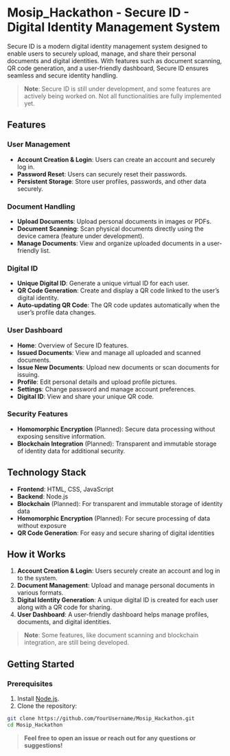 # Mosip_Hackathon - Secure ID - Digital Identity Management System

Secure ID is a modern digital identity management system designed to enable users to securely upload, manage, and share their personal documents and digital identities. With features such as document scanning, QR code generation, and a user-friendly dashboard, Secure ID ensures seamless and secure identity handling.

> **Note**: Secure ID is still under development, and some features are actively being worked on. Not all functionalities are fully implemented yet.

## Features

### User Management
- **Account Creation & Login**: Users can create an account and securely log in.
- **Password Reset**: Users can securely reset their passwords.
- **Persistent Storage**: Store user profiles, passwords, and other data securely.

### Document Handling
- **Upload Documents**: Upload personal documents in images or PDFs.
- **Document Scanning**: Scan physical documents directly using the device camera (feature under development).
- **Manage Documents**: View and organize uploaded documents in a user-friendly list.

### Digital ID
- **Unique Digital ID**: Generate a unique virtual ID for each user.
- **QR Code Generation**: Create and display a QR code linked to the user’s digital identity.
- **Auto-updating QR Code**: The QR code updates automatically when the user’s profile data changes.

### User Dashboard
- **Home**: Overview of Secure ID features.
- **Issued Documents**: View and manage all uploaded and scanned documents.
- **Issue New Documents**: Upload new documents or scan documents for issuing.
- **Profile**: Edit personal details and upload profile pictures.
- **Settings**: Change password and manage account preferences.
- **Digital ID**: View and share your unique QR code.

### Security Features
- **Homomorphic Encryption** (Planned): Secure data processing without exposing sensitive information.
- **Blockchain Integration** (Planned): Transparent and immutable storage of identity data for additional security.

## Technology Stack

- **Frontend**: HTML, CSS, JavaScript
- **Backend**: Node.js
- **Blockchain** (Planned): For transparent and immutable storage of identity data
- **Homomorphic Encryption** (Planned): For secure processing of data without exposure
- **QR Code Generation**: For easy and secure sharing of digital identities

## How it Works

1. **Account Creation & Login**: Users securely create an account and log in to the system.
2. **Document Management**: Upload and manage personal documents in various formats.
3. **Digital Identity Generation**: A unique digital ID is created for each user along with a QR code for sharing.
4. **User Dashboard**: A user-friendly dashboard helps manage profiles, documents, and digital identities.

> **Note**: Some features, like document scanning and blockchain integration, are still being developed.

## Getting Started

### Prerequisites

1. Install [Node.js](https://nodejs.org/).
2. Clone the repository:

```bash
git clone https://github.com/YourUsername/Mosip_Hackathon.git
cd Mosip_Hackathon
```
> **Feel free to open an issue or reach out for any questions or suggestions!**
